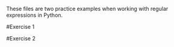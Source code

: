 These files are two practice examples when working with regular expressions in Python. 

#Exercise 1


#Exercise 2
